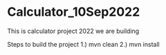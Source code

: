 # Calculator_10Sep2022

This is calculator project 2022 we are building

Steps to build the project
1.) mvn clean 
2.) mvn install